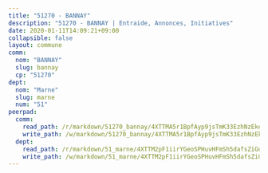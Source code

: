 ```yaml
---
title: "51270 - BANNAY"
description: "51270 - BANNAY | Entraide, Annonces, Initiatives"
date: 2020-01-11T14:09:21+09:00
collapsible: false
layout: commune
comm:
  nom: "BANNAY"
  slug: bannay
  cp: "51270"
dept:
  nom: "Marne"
  slug: marne
  num: "51"
peerpad:
  comm:
    read_path: /r/markdown/51270_bannay/4XTTMA5r1BpfAyp9jsTmK33EzhNzEkeU6UZmL6SL9FjW7DghK
    write_path: /w/markdown/51270_bannay/4XTTMA5r1BpfAyp9jsTmK33EzhNzEkeU6UZmL6SL9FjW7DghK-K3TgUK1nzQxC8Y5SVqTJQQPwjFHkujJXgTmzbrUJq7R3fsCSGcyAqGvo6orK24WKvwcJrmZt9oHWiEbvsGhyUSPBfU5XW1xVxEosUD2k4S1Tyr1ZNTFnVwpcjQuEnoAwEavVC8UD
  dept:
    read_path: /r/markdown/51_marne/4XTTM2pF1iirYGeoSPHuvHFmSh5dafsZiGuDVqApNYr9W2doe
    write_path: /w/markdown/51_marne/4XTTM2pF1iirYGeoSPHuvHFmSh5dafsZiGuDVqApNYr9W2doe-K3TgV7EpXmd75L5pz6aUTALihWsFeiubyposyfPgz6DbQby3ZQF3gNXaGqeRVGevfRz46yND7Y8QkCv5VozWFj5shZbEokjWNQrdmmsAHCxzuLQj5kuinh4kCdsefHKLdp7xhUwa
---
```


